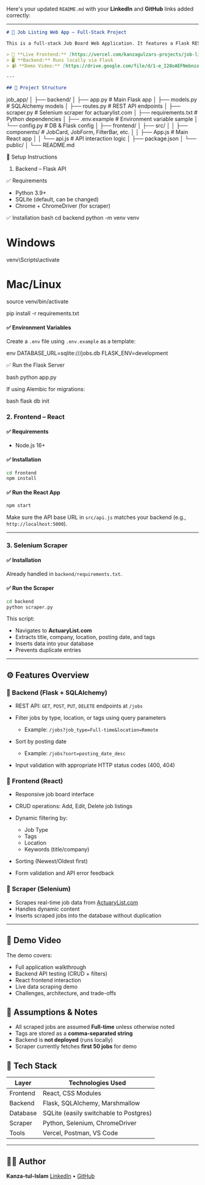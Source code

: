 Here's your updated `README.md` with your **LinkedIn** and **GitHub** links added correctly:

---

```markdown
# 💼 Job Listing Web App – Full-Stack Project

This is a full-stack Job Board Web Application. It features a Flask REST API,  database, a React frontend, and a Selenium-based scraper that pulls live job data from [ActuaryList.com](https://www.actuarylist.com).

> 🚀 **Live Frontend:** [https://vercel.com/kanzagulzars-projects/job-listing-app](#)  
> 🖥️ **Backend:** Runs locally via Flask  
> 📹 **Demo Video:** [https://drive.google.com/file/d/1-e_I28oAEFNebnzamGkQ8pveC19ntXkA/view?usp=sharing](#)

---

## 📁 Project Structure

```

job\_app/
│
├── backend/
│   ├── app.py               # Main Flask app
│   ├── models.py            # SQLAlchemy models
│   ├── routes.py            # REST API endpoints
│   ├── scraper.py           # Selenium scraper for actuarylist.com
│   ├── requirements.txt     # Python dependencies
│   ├── .env.example         # Environment variable sample
│   └── config.py            # DB & Flask config
│
├── frontend/
│   ├── src/
│   │   ├── components/      # JobCard, JobForm, FilterBar, etc.
│   │   ├── App.js           # Main React app
│   │   └── api.js           # API interaction logic
│   ├── package.json
│   └── public/
│
└── README.md

🔧 Setup Instructions

1. Backend – Flask API

✅ Requirements

- Python 3.9+
- SQLite (default, can be changed)
- Chrome + ChromeDriver (for scraper)

 ✅ Installation
bash
cd backend
python -m venv venv
# Windows
venv\Scripts\activate
# Mac/Linux
source venv/bin/activate

pip install -r requirements.txt

#### ✅ Environment Variables

Create a `.env` file using `.env.example` as a template:

env
DATABASE_URL=sqlite:///jobs.db
FLASK_ENV=development

✅ Run the Flask Server

bash
python app.py

If using Alembic for migrations:

bash
flask db init

### 2. Frontend – React

#### ✅ Requirements

* Node.js 16+

#### ✅ Installation

```bash
cd frontend
npm install
```

#### ✅ Run the React App

```bash
npm start
```

Make sure the API base URL in `src/api.js` matches your backend (e.g., `http://localhost:5000`).

---

### 3. Selenium Scraper

#### ✅ Installation

Already handled in `backend/requirements.txt`.

#### ✅ Run the Scraper

```bash
cd backend
python scraper.py
```

This script:

* Navigates to **ActuaryList.com**
* Extracts title, company, location, posting date, and tags
* Inserts data into your database
* Prevents duplicate entries

---

## ⚙️ Features Overview

### 🔹 Backend (Flask + SQLAlchemy)

* REST API: `GET`, `POST`, `PUT`, `DELETE` endpoints at `/jobs`
* Filter jobs by type, location, or tags using query parameters

  * Example: `/jobs?job_type=Full-time&location=Remote`
* Sort by posting date

  * Example: `/jobs?sort=posting_date_desc`
* Input validation with appropriate HTTP status codes (400, 404)

### 🔹 Frontend (React)

* Responsive job board interface
* CRUD operations: Add, Edit, Delete job listings
* Dynamic filtering by:

  * Job Type
  * Tags
  * Location
  * Keywords (title/company)
* Sorting (Newest/Oldest first)
* Form validation and API error feedback

### 🔹 Scraper (Selenium)

* Scrapes real-time job data from [ActuaryList.com](https://www.actuarylist.com)
* Handles dynamic content
* Inserts scraped jobs into the database without duplication

---

## 🎥 Demo Video

The demo covers:

* Full application walkthrough
* Backend API testing (CRUD + filters)
* React frontend interaction
* Live data scraping demo
* Challenges, architecture, and trade-offs

## 🧠 Assumptions & Notes

* All scraped jobs are assumed **Full-time** unless otherwise noted
* Tags are stored as a **comma-separated string**
* Backend is **not deployed** (runs locally)
* Scraper currently fetches **first 50 jobs** for demo

## 📌 Tech Stack

| Layer    | Technologies Used                      |
| -------- | -------------------------------------- |
| Frontend | React, CSS Modules                     |
| Backend  | Flask, SQLAlchemy, Marshmallow         |
| Database | SQLite (easily switchable to Postgres) |
| Scraper  | Python, Selenium, ChromeDriver         |
| Tools    | Vercel, Postman, VS Code               |

---

## 🙋‍♀️ Author

**Kanza-tul-Islam**
[LinkedIn](https://www.linkedin.com/in/kanza-tul-islam) • [GitHub](https://github.com/Kanzagulzar)



